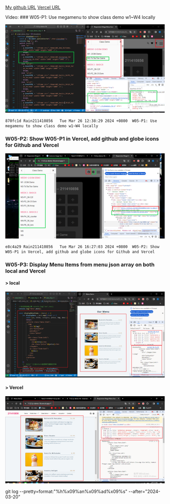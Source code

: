 [My github URL](https://github.com/Rain211410856/1121-sweb-211410856)
[Vercel URL](https://1121-sweb-211410856.vercel.app/demo/w05_56_blog/)

Video: ### W05-P1: Use megamenu to show class demo w1~W4 locally



![](w05-p1.png)

```
870fc1d Rain211410856   Tue Mar 26 12:38:29 2024 +0800  W05-P1: Use megamenu to show class demo w1~W4 locally
```

### W05-P2: Show W05-P1 in Vercel, add github and globe icons for Github and Vercel



![](w05-p2.png)

```
e8c4a29 Rain211410856   Tue Mar 26 16:27:03 2024 +0800  W05-P2: Show W05-P1 in Vercel, add github and globe icons for Github and Vercel
```

### W05-P3: Display Menu Items from menu json array on both local and Vercel



#### > local



![](w05-p3-1.png)



#### > Vercel



![](w05-p3-2.png)

git log --pretty=format:"%h%x09%an%x09%ad%x09%s" --after="2024-03-20"